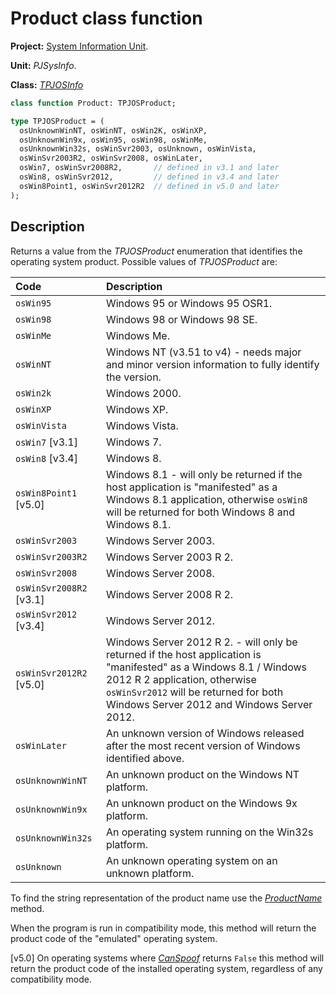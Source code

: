 # Product class function #

**Project:** [System Information Unit](SystemInformationUnit.md).

**Unit:** _PJSysInfo_.

**Class:** _[TPJOSInfo](TPJOSInfo.md)_

```pascal
class function Product: TPJOSProduct;

type TPJOSProduct = (
  osUnknownWinNT, osWinNT, osWin2K, osWinXP,
  osUnknownWin9x, osWin95, osWin98, osWinMe,
  osUnknownWin32s, osWinSvr2003, osUnknown, osWinVista,
  osWinSvr2003R2, osWinSvr2008, osWinLater,
  osWin7, osWinSvr2008R2,       // defined in v3.1 and later
  osWin8, osWinSvr2012,         // defined in v3.4 and later
  osWin8Point1, osWinSvr2012R2  // defined in v5.0 and later
);
```

## Description ##

Returns a value from the _TPJOSProduct_ enumeration that identifies the operating system product. Possible values of _TPJOSProduct_ are:

| Code | Description |
|:-----|:------------|
| `osWin95` | Windows 95 or Windows 95 OSR1. |
| `osWin98` | Windows 98 or Windows 98 SE. |
| `osWinMe` | Windows Me. |
| `osWinNT` | Windows NT (v3.51 to v4) - needs major and minor version information to fully identify the version. |
| `osWin2k` | Windows 2000. |
| `osWinXP` | Windows XP. |
| `osWinVista` | Windows Vista. |
| `osWin7` [v3.1] | Windows 7. |
| `osWin8` [v3.4]| Windows 8. |
| `osWin8Point1` [v5.0] | Windows 8.1 - will only be returned if the host application is "manifested" as a Windows 8.1 application, otherwise `osWin8` will be returned for both Windows 8 and Windows 8.1. |
| `osWinSvr2003` | Windows Server 2003. |
| `osWinSvr2003R2` | Windows Server 2003 R 2. |
| `osWinSvr2008` | Windows Server 2008. |
| `osWinSvr2008R2` [v3.1]| Windows Server 2008 R 2. |
| `osWinSvr2012` [v3.4] | Windows Server 2012. |
| `osWinSvr2012R2` [v5.0] | Windows Server 2012 R 2. - will only be returned if the host application is "manifested" as a Windows 8.1 / Windows 2012 R 2 application, otherwise `osWinSvr2012` will be returned for both Windows Server 2012 and Windows Server 2012. |
| `osWinLater` | An unknown version of Windows released after the most recent version of Windows identified above. |
| `osUnknownWinNT` | An unknown product on the Windows NT platform. |
| `osUnknownWin9x` | An unknown product on the Windows 9x platform. |
| `osUnknownWin32s` | An operating system running on the Win32s platform. |
| `osUnknown` | An unknown operating system on an unknown platform. |

To find the string representation of the product name use the _[ProductName](TPJOSInfoProductName.md)_ method.

When the program is run in compatibility mode, this method will return the product code of the "emulated" operating system.

[v5.0] On operating systems where _[CanSpoof](TPJOSInfoCanSpoof.md)_ returns `False` this method will return the product code of the installed operating system, regardless of any compatibility mode.
